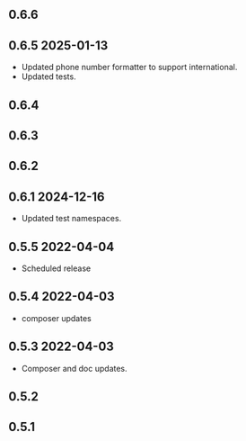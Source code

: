 ## 0.6.6

## 0.6.5 2025-01-13
* Updated phone number formatter to support international.
* Updated tests.

## 0.6.4
## 0.6.3
## 0.6.2
## 0.6.1 2024-12-16
* Updated test namespaces.

## 0.5.5 2022-04-04
* Scheduled release
## 0.5.4 2022-04-03
* composer updates

## 0.5.3 2022-04-03
* Composer and doc updates.

## 0.5.2

## 0.5.1
